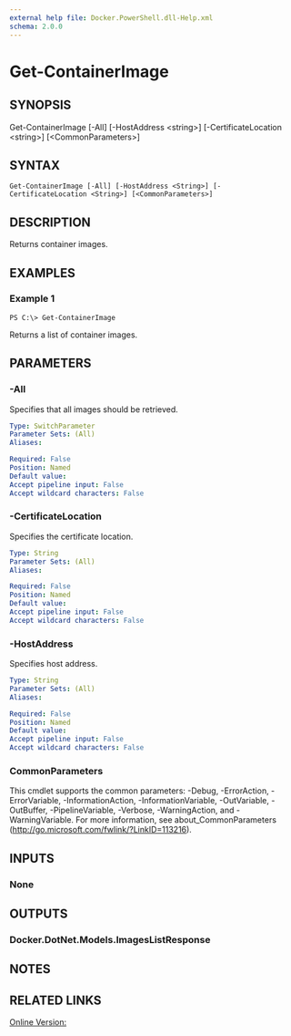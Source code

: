 ```yaml
---
external help file: Docker.PowerShell.dll-Help.xml
schema: 2.0.0
---
```


# Get-ContainerImage
## SYNOPSIS
Get-ContainerImage \[-All\] \[-HostAddress \<string\>\] \[-CertificateLocation \<string\>\] \[\<CommonParameters\>\]
## SYNTAX

```
Get-ContainerImage [-All] [-HostAddress <String>] [-CertificateLocation <String>] [<CommonParameters>]
```

## DESCRIPTION
Returns container images.
## EXAMPLES

### Example 1
```
PS C:\> Get-ContainerImage
```

Returns a list of container images. 
## PARAMETERS

### -All
Specifies that all images should be retrieved. 





```yaml
Type: SwitchParameter
Parameter Sets: (All)
Aliases: 

Required: False
Position: Named
Default value: 
Accept pipeline input: False
Accept wildcard characters: False
```

### -CertificateLocation
Specifies the certificate location. 





```yaml
Type: String
Parameter Sets: (All)
Aliases: 

Required: False
Position: Named
Default value: 
Accept pipeline input: False
Accept wildcard characters: False
```

### -HostAddress
Specifies host address. 





```yaml
Type: String
Parameter Sets: (All)
Aliases: 

Required: False
Position: Named
Default value: 
Accept pipeline input: False
Accept wildcard characters: False
```

### CommonParameters
This cmdlet supports the common parameters: -Debug, -ErrorAction, -ErrorVariable, -InformationAction, -InformationVariable, -OutVariable, -OutBuffer, -PipelineVariable, -Verbose, -WarningAction, and -WarningVariable. For more information, see about_CommonParameters (http://go.microsoft.com/fwlink/?LinkID=113216).
## INPUTS

### None

## OUTPUTS

### Docker.DotNet.Models.ImagesListResponse

## NOTES

## RELATED LINKS

[Online Version:]()






